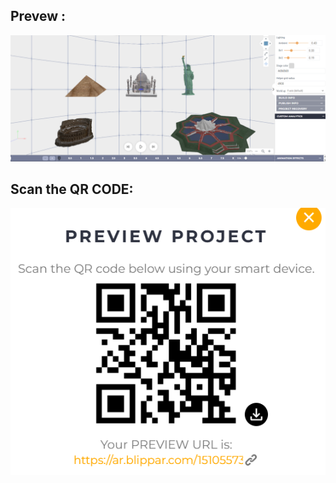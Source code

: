 
## Prevew : 
![alt text](<Screenshot 2025-04-23 041016-1.png>)

## Scan the QR CODE:
 ![alt text](<Screenshot 2025-04-23 040921-1.png>)